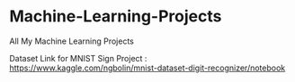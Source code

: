 # Machine-Learning-Projects
All My  Machine Learning Projects 

Dataset Link for MNIST Sign Project : https://www.kaggle.com/ngbolin/mnist-dataset-digit-recognizer/notebook
